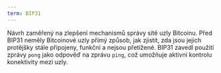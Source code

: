 ```yaml
---
term: BIP31
---
```


Návrh zaměřený na zlepšení mechanismů správy sítě uzly Bitcoinu. Před BIP31 neměly Bitcoinové uzly přímý způsob, jak zjistit, zda jsou jejich protějšky stále připojeny, funkční a nejsou přetížené. BIP31 zavedl použití zprávy `pong` jako odpověď na zprávu `ping`, což umožňuje aktivní kontrolu konektivity mezi uzly.